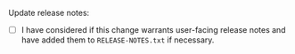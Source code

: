 


Update release notes:
- [ ] I have considered if this change warrants user-facing release notes and have added them to `RELEASE-NOTES.txt` if necessary.
